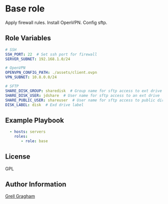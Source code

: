 Base role
=========

Apply firewall rules. Install OpenVPN. Config sftp.

Role Variables
--------------

```yml
# SSH
SSH_PORT: 22  # Set ssh port for firewall
SERVER_SUBNET: 192.168.1.0/24

# OpenVPN
OPENVPN_CONFIG_PATH: ./assets/client.ovpn
VPN_SUBNET: 10.8.0.0/24

# SFTP
SHARE_DISK_GROUP: sharedisk  # Group name for sftp access to ext drive
SHARE_DISK_USER: jdshare  # User name for sftp access to an ext drive
SHARE_PUBLIC_USER: shareuser  # User name for sftp access to public dir on ext drive
DISK_LABEL: disk  # Exd drive label
```

Example Playbook
----------------

```yml
  - hosts: servers
    roles:
       - role: base
```

License
-------

GPL

Author Information
------------------

[Grell Gragham](https://github.com/ggragham)
